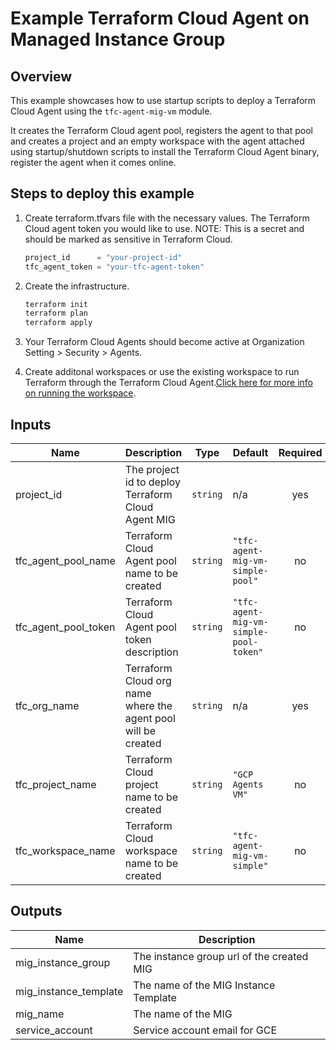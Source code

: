 # Example Terraform Cloud Agent on Managed Instance Group

## Overview

This example showcases how to use startup scripts to deploy a Terraform Cloud Agent using the `tfc-agent-mig-vm` module.

It creates the Terraform Cloud agent pool, registers the agent to that pool and creates a project and an empty workspace with the agent attached using startup/shutdown scripts to install the Terraform Cloud Agent binary, register the agent when it comes online.

## Steps to deploy this example

1. Create terraform.tfvars file with the necessary values. The Terraform Cloud agent token you would like to use. NOTE: This is a secret and should be marked as sensitive in Terraform Cloud.

    ```tf
    project_id      = "your-project-id"
    tfc_agent_token = "your-tfc-agent-token"
    ```

1. Create the infrastructure.

    ```sh
    terraform init
    terraform plan
    terraform apply
    ```

1. Your Terraform Cloud Agents should become active at Organization Setting > Security > Agents.

1. Create additonal workspaces or use the existing workspace to run Terraform through the Terraform Cloud Agent.[Click here for more info on running the workspace](https://registry.terraform.io/providers/hashicorp/tfe/latest/docs/resources/workspace_run#example-usage).

<!-- BEGINNING OF PRE-COMMIT-TERRAFORM DOCS HOOK -->
## Inputs

| Name | Description | Type | Default | Required |
|------|-------------|------|---------|:--------:|
| project\_id | The project id to deploy Terraform Cloud Agent MIG | `string` | n/a | yes |
| tfc\_agent\_pool\_name | Terraform Cloud Agent pool name to be created | `string` | `"tfc-agent-mig-vm-simple-pool"` | no |
| tfc\_agent\_pool\_token | Terraform Cloud Agent pool token description | `string` | `"tfc-agent-mig-vm-simple-pool-token"` | no |
| tfc\_org\_name | Terraform Cloud org name where the agent pool will be created | `string` | n/a | yes |
| tfc\_project\_name | Terraform Cloud project name to be created | `string` | `"GCP Agents VM"` | no |
| tfc\_workspace\_name | Terraform Cloud workspace name to be created | `string` | `"tfc-agent-mig-vm-simple"` | no |

## Outputs

| Name | Description |
|------|-------------|
| mig\_instance\_group | The instance group url of the created MIG |
| mig\_instance\_template | The name of the MIG Instance Template |
| mig\_name | The name of the MIG |
| service\_account | Service account email for GCE |

 <!-- END OF PRE-COMMIT-TERRAFORM DOCS HOOK -->
